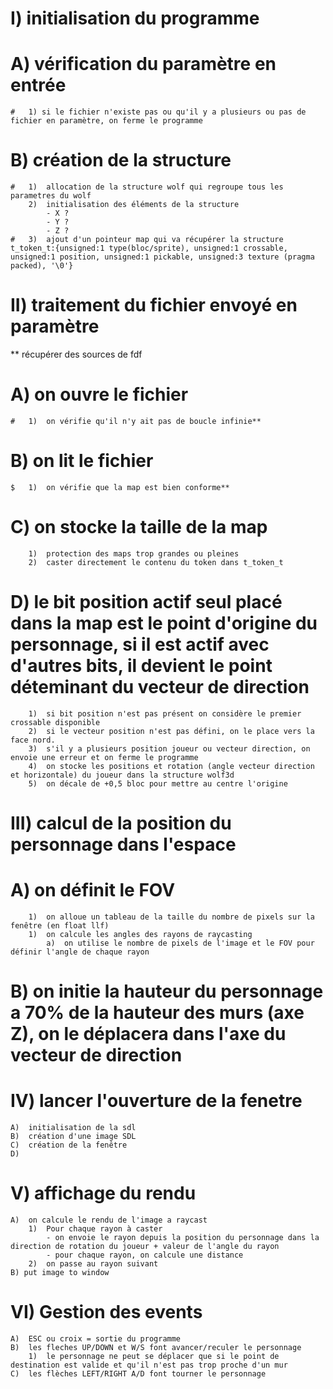 # I)	initialisation du programme
#	A)	vérification du paramètre en entrée
	#	1) si le fichier n'existe pas ou qu'il y a plusieurs ou pas de fichier en paramètre, on ferme le programme
#	B)	création de la structure
	#	1)  allocation de la structure wolf qui regroupe tous les parametres du wolf
		2)  initialisation des éléments de la structure
			- X ?
			- Y ?
			- Z ?
	#	3)  ajout d'un pointeur map qui va récupérer la structure t_token_t:{unsigned:1 type(bloc/sprite), unsigned:1 crossable, unsigned:1 position, unsigned:1 pickable, unsigned:3 texture (pragma packed), '\0'}

# II)	traitement du fichier envoyé en paramètre
** récupérer des sources de fdf
#	A)	on ouvre le fichier
	#	1)	on vérifie qu'il n'y ait pas de boucle infinie**
#	B)	on lit le fichier
	$	1)	on vérifie que la map est bien conforme**
#	C)	on stocke la taille de la map
		1)	protection des maps trop grandes ou pleines
        2)  caster directement le contenu du token dans t_token_t
#	D)	le bit position actif seul placé dans la map est le point d'origine du personnage, si il est actif avec d'autres bits, il devient le point déteminant du vecteur de direction
		1)	si bit position n'est pas présent on considère le premier crossable disponible
        2)  si le vecteur position n'est pas défini, on le place vers la face nord.
		3)	s'il y a plusieurs position joueur ou vecteur direction, on envoie une erreur et on ferme le programme
		4)	on stocke les positions et rotation (angle vecteur direction et horizontale) du joueur dans la structure wolf3d
        5)  on décale de +0,5 bloc pour mettre au centre l'origine

# III)	calcul de la position du personnage dans l'espace
#	A)	on définit le FOV
        1)  on alloue un tableau de la taille du nombre de pixels sur la fenêtre (en float llf)
        1)  on calcule les angles des rayons de raycasting
            a)  on utilise le nombre de pixels de l'image et le FOV pour définir l'angle de chaque rayon
#	B)	on initie la hauteur du personnage a 70% de la hauteur des murs (axe Z), on le déplacera dans l'axe du vecteur de direction

# IV)	lancer l'ouverture de la fenetre
	A)	initialisation de la sdl
	B)	création d'une image SDL
	C)	création de la fenêtre
	D)

# V)	affichage du rendu
    A)	on calcule le rendu de l'image a raycast
		1)	Pour chaque rayon à caster
			- on envoie le rayon depuis la position du personnage dans la direction de rotation du joueur + valeur de l'angle du rayon
			- pour chaque rayon, on calcule une distance
		2)	on passe au rayon suivant
    B) put image to window

# VI)     Gestion des events
	A)	ESC ou croix = sortie du programme
	B)	les fleches UP/DOWN et W/S font avancer/reculer le personnage
        1)  le personnage ne peut se déplacer que si le point de destination est valide et qu'il n'est pas trop proche d'un mur
	C)	les flèches LEFT/RIGHT A/D font tourner le personnage

